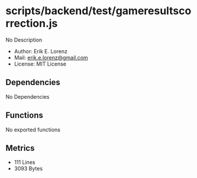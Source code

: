 # scripts/backend/test/gameresultscorrection.js


No Description

* Author: Erik E. Lorenz 
* Mail: <erik.e.lorenz@gmail.com>
* License: MIT License


## Dependencies

No Dependencies

## Functions

No exported functions

## Metrics

* 111 Lines
* 3093 Bytes

